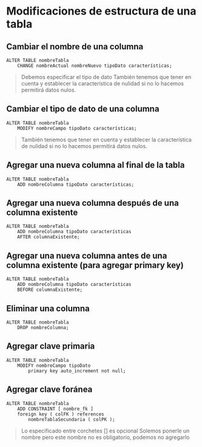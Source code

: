 # Modificaciones de estructura de una tabla

## Cambiar el nombre de una columna

    ALTER TABLE nombreTabla  
        CHANGE nombreActual nombreNuevo tipoDato características;

> Debemos especificar el tipo de dato
> También tenemos que tener en cuenta y establecer la característica de nulidad si no lo hacemos permitirá datos nulos.

## Cambiar el tipo de dato de una columna

    ALTER TABLE nombreTabla  
        MODIFY nombreCampo tipoDato características;

> También tenemos que tener en cuenta y establecer la característica de nulidad si no lo hacemos permitirá datos nulos.

## Agregar una nueva columna al final de la tabla

    ALTER TABLE nombreTabla  
        ADD nombreColumna tipoDato características;

## Agregar una nueva columna después de una columna existente

    ALTER TABLE nombreTabla  
        ADD nombreColumna tipoDato características  
        AFTER columnaExistente;  

## Agregar una nueva columna antes de una columna existente (para agregar primary key)

    ALTER TABLE nombreTabla  
        ADD nombreColumna tipoDato características  
        BEFORE columnaExistente;  


## Eliminar una columna

    ALTER TABLE nombreTabla  
        DROP nombreColumna;  

## Agregar clave primaria

    ALTER TABLE nombreTabla    
        MODIFY nombreCampo tipoDato 
            primary key auto_increment not null;

## Agregar clave foránea

    ALTER TABLE nombreTabla  
        ADD CONSTRAINT [ nombre_fk ]  
        foreign key ( colFK ) references  
            nombreTablaSecundaria ( colPK );  


> Lo especificado entre corchetes [] es opcional
> Solemos ponerle un nombre pero este nombre no es obligatorio, podemos no agregarlo